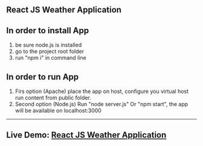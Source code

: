 React JS Weather Application
-------------------

In order to install App
--------------------------------------
1. be sure node.js is installed
2. go to the project root folder 
3. run "npm i" in command line

In order to run App
--------------------------------------
1. Firs option (Apache) place the app on host, configure you virtual host
run content from public folder.
2. Second option (Node.js) Run "node server.js" Or "npm start", the app will be available on localhost:3000
--------------------------------------
Live Demo: 
<a target='_blank' href='https://sheltered-everglades-54718.herokuapp.com'>React JS Weather Application</a>
--------------------------------------

